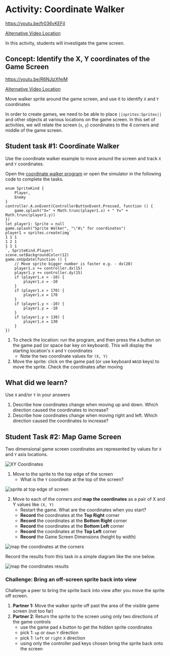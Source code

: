 # Activity: Coordinate Walker

https://youtu.be/fr036vKEFiI

[Alternative Video Location](https://aka.ms/40544a-03_coordinate_walker_intro_final)

In this activity, students will investigate the game screen.

## Concept: Identify the X, Y coordinates of the Game Screen  

https://youtu.be/R6NJjzXfejM

[Alternative Video Location](https://aka.ms/40544a-coordinate-walker)

Move walker sprite around the game screen, and use it to identify `X` and `Y` coordinates

In order to create games, we need to be able to place ``||sprites:Sprites||`` and other objects at various locations on the game screen. In this set of activities, we will relate the screen (`x`, `y`) coordinates to the 4 corners and middle of the game screen.

## Student task #1: Coordinate Walker

Use the coordinate walker example to move around the screen and track `X` and `Y` coordinates.

Open the [coordinate walker program](https://makecode.com/_huXKRL3r24iC) or open the simulator in the following code to complete the tasks.

```blocks
enum SpriteKind {
    Player,
    Enemy
}
controller.A.onEvent(ControllerButtonEvent.Pressed, function () {
    game.splash("X=" + Math.trunc(player1.x) + " Y=" + Math.trunc(player1.y))
})
let player1: Sprite = null
game.splash("Sprite Walker", "\"A\" for coordinates")
player1 = sprites.create(img`
1 1 1 
1 2 1 
1 1 1 
`, SpriteKind.Player)
scene.setBackgroundColor(12)
game.onUpdate(function () {
    // Move sprite bigger number is faster e.g. - dx(20)
    player1.x += controller.dx(15)
    player1.y += controller.dy(15)
    if (player1.x < -10) {
        player1.x = -10
    }
    if (player1.x > 170) {
        player1.x = 170
    }
    if (player1.y < -10) {
        player1.y = -10
    }
    if (player1.y > 130) {
        player1.x = 130
    }
})
```

1. To check the location: run the program, and then press the `A` button on the game pad (or space bar key on keyboard). This will display the starting location's `X` and `Y` coordinates
    * Note the two coordinate values for `(X, Y)`
2. Move the sprite: click on the game pad (or use keyboard `WASD` keys) to move the sprite. Check the coordinates after moving
    
## What did we learn?

Use `X` and/or `Y` in your answers  

1. Describe how coordinates change when moving up and down. Which direction caused the coordinates to increase?
2. Describe how coordinates change when moving right and left. Which direction caused the coordinates to increase?

## Student Task #2: Map Game Screen

Two dimensional game screen coordinates are represented by values for `X` and `Y` axis locations.

![XY Coordinates](/static/courses/csintro1/sprites/coordinates.png)

1. Move to the sprite to the top edge of the screen
    * What is the `Y` coordinate at the top of the screen?

![sprite at top edge of screen](/static/courses/csintro1/sprites/coordinate-edge.png)

2. Move to each of the corners and **map the coordinates** as a pair of X and Y values like `(X, Y)`
    * Restart the game. What are the coordinates when you start?
    * **Record** the coordinates at the **Top Right** corner
    * **Record** the coordinates at the **Bottom Right** corner
    * **Record** the coordinates at the **Bottom Left** corner
    * **Record** the coordinates at the **Top Left** corner
    * **Record** the Game Screen Dimensions (height by width)

![map the coordinates at the corners](/static/courses/csintro1/sprites/coordinates-map.png)

Record the results from this task in a simple diagram like the one below.

![map the coordinates results](/static/courses/csintro1/sprites/record-coordinates.png)

### Challenge: Bring an off-screen sprite back into view

Challenge a peer to bring the sprite back into view after you move the sprite off screen.

1. **Partner 1:** Move the walker sprite off past the area of the visible game screen (not too far)
2. **Partner 2**: Return the sprite to the screen using only two directions of the game controls
    * use the game pad `A` button to get the *hidden* sprite coordinates
    * pick 1: `up` or `down` `Y` direction
    * pick 1: `left` or `right`  `X` direction
    * using only the controller pad keys chosen bring the sprite back onto the screen

